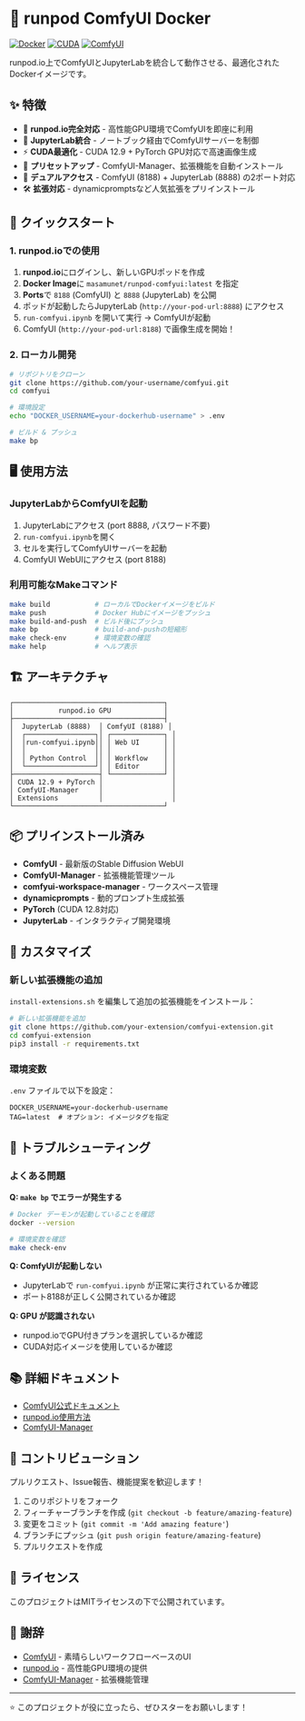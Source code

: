 # 🎨 runpod ComfyUI Docker

[![Docker](https://img.shields.io/badge/docker-%230db7ed.svg?style=for-the-badge&logo=docker&logoColor=white)](https://hub.docker.com/r/masamunet/runpod-comfyui)
[![CUDA](https://img.shields.io/badge/CUDA-12.9-green?style=for-the-badge&logo=nvidia)](https://developer.nvidia.com/cuda-downloads)
[![ComfyUI](https://img.shields.io/badge/ComfyUI-Latest-orange?style=for-the-badge)](https://github.com/comfyanonymous/ComfyUI)

runpod.io上でComfyUIとJupyterLabを統合して動作させる、最適化されたDockerイメージです。

## ✨ 特徴

- 🚀 **runpod.io完全対応** - 高性能GPU環境でComfyUIを即座に利用
- 🤝 **JupyterLab統合** - ノートブック経由でComfyUIサーバーを制御
- ⚡ **CUDA最適化** - CUDA 12.9 + PyTorch GPU対応で高速画像生成
- 🔧 **プリセットアップ** - ComfyUI-Manager、拡張機能を自動インストール
- 📱 **デュアルアクセス** - ComfyUI (8188) + JupyterLab (8888) の2ポート対応
- 🛠️ **拡張対応** - dynamicpromptsなど人気拡張をプリインストール

## 🚀 クイックスタート

### 1. runpod.ioでの使用

1. **runpod.io**にログインし、新しいGPUポッドを作成
2. **Docker Image**に `masamunet/runpod-comfyui:latest` を指定
3. **Ports**で `8188` (ComfyUI) と `8888` (JupyterLab) を公開
4. ポッドが起動したらJupyterLab (`http://your-pod-url:8888`) にアクセス
5. `run-comfyui.ipynb` を開いて実行 → ComfyUIが起動
6. ComfyUI (`http://your-pod-url:8188`) で画像生成を開始！

### 2. ローカル開発

```bash
# リポジトリをクローン
git clone https://github.com/your-username/comfyui.git
cd comfyui

# 環境設定
echo "DOCKER_USERNAME=your-dockerhub-username" > .env

# ビルド & プッシュ
make bp
```

## 🖥️ 使用方法

### JupyterLabからComfyUIを起動

1. JupyterLabにアクセス (port 8888, パスワード不要)
2. `run-comfyui.ipynb`を開く
3. セルを実行してComfyUIサーバーを起動
4. ComfyUI WebUIにアクセス (port 8188)

### 利用可能なMakeコマンド

```bash
make build           # ローカルでDockerイメージをビルド
make push            # Docker Hubにイメージをプッシュ
make build-and-push  # ビルド後にプッシュ
make bp              # build-and-pushの短縮形
make check-env       # 環境変数の確認
make help            # ヘルプ表示
```

## 🏗️ アーキテクチャ

```
┌─────────────────────────────────────┐
│           runpod.io GPU             │
├─────────────────────────────────────┤
│  JupyterLab (8888)  │ ComfyUI (8188) │
│  ┌─────────────────┐│ ┌─────────────┐ │
│  │run-comfyui.ipynb││ │ Web UI      │ │
│  │                 ││ │             │ │
│  │ Python Control  ││ │ Workflow    │ │
│  └─────────────────┘│ │ Editor      │ │
├─────────────────────┤ └─────────────┘ │
│ CUDA 12.9 + PyTorch │                 │
│ ComfyUI-Manager     │                 │
│ Extensions          │                 │
└─────────────────────────────────────┘
```

## 📦 プリインストール済み

- **ComfyUI** - 最新版のStable Diffusion WebUI
- **ComfyUI-Manager** - 拡張機能管理ツール
- **comfyui-workspace-manager** - ワークスペース管理
- **dynamicprompts** - 動的プロンプト生成拡張
- **PyTorch** (CUDA 12.8対応)
- **JupyterLab** - インタラクティブ開発環境

## 🔧 カスタマイズ

### 新しい拡張機能の追加

`install-extensions.sh` を編集して追加の拡張機能をインストール：

```bash
# 新しい拡張機能を追加
git clone https://github.com/your-extension/comfyui-extension.git
cd comfyui-extension
pip3 install -r requirements.txt
```

### 環境変数

`.env` ファイルで以下を設定：

```env
DOCKER_USERNAME=your-dockerhub-username
TAG=latest  # オプション: イメージタグを指定
```

## 🐛 トラブルシューティング

### よくある問題

**Q: `make bp` でエラーが発生する**
```bash
# Docker デーモンが起動していることを確認
docker --version

# 環境変数を確認
make check-env
```

**Q: ComfyUIが起動しない**
- JupyterLabで `run-comfyui.ipynb` が正常に実行されているか確認
- ポート8188が正しく公開されているか確認

**Q: GPU が認識されない**
- runpod.ioでGPU付きプランを選択しているか確認
- CUDA対応イメージを使用しているか確認

## 📚 詳細ドキュメント

- [ComfyUI公式ドキュメント](https://github.com/comfyanonymous/ComfyUI)
- [runpod.io使用方法](https://docs.runpod.io/)
- [ComfyUI-Manager](https://github.com/ltdrdata/ComfyUI-Manager)

## 🤝 コントリビューション

プルリクエスト、Issue報告、機能提案を歓迎します！

1. このリポジトリをフォーク
2. フィーチャーブランチを作成 (`git checkout -b feature/amazing-feature`)
3. 変更をコミット (`git commit -m 'Add amazing feature'`)
4. ブランチにプッシュ (`git push origin feature/amazing-feature`)
5. プルリクエストを作成

## 📄 ライセンス

このプロジェクトはMITライセンスの下で公開されています。

## 🙏 謝辞

- [ComfyUI](https://github.com/comfyanonymous/ComfyUI) - 素晴らしいワークフローベースのUI
- [runpod.io](https://runpod.io/) - 高性能GPU環境の提供
- [ComfyUI-Manager](https://github.com/ltdrdata/ComfyUI-Manager) - 拡張機能管理

---

⭐ このプロジェクトが役に立ったら、ぜひスターをお願いします！